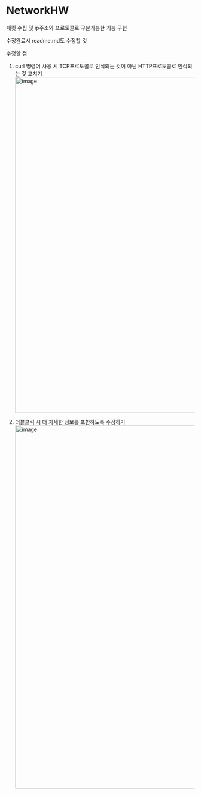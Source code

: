 # NetworkHW

패킷 수집 및 ip주소와 프로토콜로 구분가능한 기능 구현

수정완료시 readme.md도 수정할 것

수정할 점

1. curl 명령어 사용 시 TCP프로토콜로 인식되는 것이 아닌 HTTP프로토콜로 인식되는 것 고치기<img width="894" alt="image" src="https://github.com/user-attachments/assets/217a2999-0b4d-4094-8e11-2ad9d5f14c70">

2. 더블클릭 시 더 자세한 정보를 포함하도록 수정하기<img width="968" alt="image" src="https://github.com/user-attachments/assets/c03a2d92-2807-49f8-83ee-2fcde1972e19">
